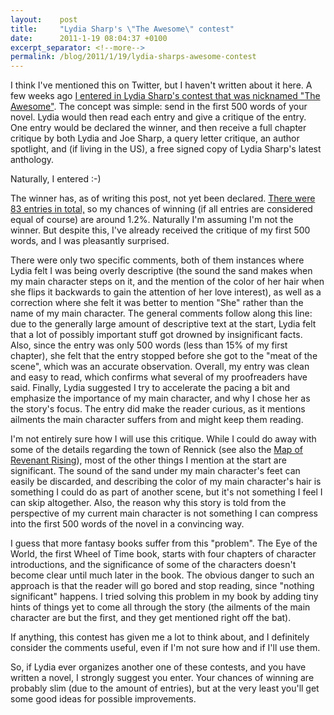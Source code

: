 ```yaml
---
layout:    post
title:     "Lydia Sharp's \"The Awesome\" contest"
date:      2011-1-19 08:04:37 +0100
excerpt_separator: <!--more-->
permalink: /blog/2011/1/19/lydia-sharps-awesome-contest
---
```


I think I've mentioned this on Twitter, but I haven't written about it here. A few weeks ago [I entered in Lydia Sharp's contest that was nicknamed &quot;The Awesome&quot;](http://lydiasharp.blogspot.com/2011/01/very-first-ever-never-been-done-here.html). The concept was simple: send in the first 500 words of your novel. Lydia would then read each entry and give a critique of the entry. One entry would be declared the winner, and then receive a full chapter critique by both Lydia and Joe Sharp, a query letter critique, an author spotlight, and (if living in the US), a free signed copy of Lydia Sharp's latest anthology.

<!--more-->
Naturally, I entered :-)

The winner has, as of writing this post, not yet been declared. [There were 83 entries in total,](http://lydiasharp.blogspot.com/2011/01/please-send-refreshments-aka-contest.html) so my chances of winning (if all entries are considered equal of course) are around 1.2%. Naturally I'm assuming I'm not the winner. But despite this, I've already received the critique of my first 500 words, and I was pleasantly surprised.

There were only two specific comments, both of them instances where Lydia felt I was being overly descriptive (the sound the sand makes when my main character steps on it, and the mention of the color of her hair when she flips it backwards to gain the attention of her love interest), as well as a correction where she felt it was better to mention &quot;She&quot; rather than the name of my main character. The general comments follow along this line: due to the generally large amount of descriptive text at the start, Lydia felt that a lot of possibly important stuff got drowned by insignificant facts. Also, since the entry was only 500 words (less than 15% of my first chapter), she felt that the entry stopped before she got to the &quot;meat of the scene&quot;, which was an accurate observation. Overall, my entry was clean and easy to read, which confirms what several of my proofreaders have said. Finally, Lydia suggested I try to accelerate the pacing a bit and emphasize the importance of my main character, and why I chose her as the story's focus. The entry did make the reader curious, as it mentions ailments the main character suffers from and might keep them reading.

I'm not entirely sure how I will use this critique. While I could do away with some of the details regarding the town of Rennick (see also the [Map of Revenant Rising](https://www.jeroensteenbeeke.nl/2011/01/18/revenant-rising-map/)), most of the other things I mention at the start are significant. The sound of the sand under my main character's feet can easily be discarded, and describing the color of my main character's hair is something I could do as part of another scene, but it's not something I feel I can skip altogether. Also, the reason why this story is told from the perspective of my current main character is not something I can compress into the first 500 words of the novel in a convincing way.

I guess that more fantasy books suffer from this &quot;problem&quot;. The Eye of the World, the first Wheel of Time book, starts with four chapters of character introductions, and the significance of some of the characters doesn't become clear until much later in the book. The obvious danger to such an approach is that the reader will go bored and stop reading, since &quot;nothing significant&quot; happens. I tried solving this problem in my book by adding tiny hints of things yet to come all through the story (the ailments of the main character are but the first, and they get mentioned right off the bat).

If anything, this contest has given me a lot to think about, and I definitely consider the comments useful, even if I'm not sure how and if I'll use them.

So, if Lydia ever organizes another one of these contests, and you have written a novel, I strongly suggest you enter. Your chances of winning are probably slim (due to the amount of entries), but at the very least you'll get some good ideas for possible improvements.